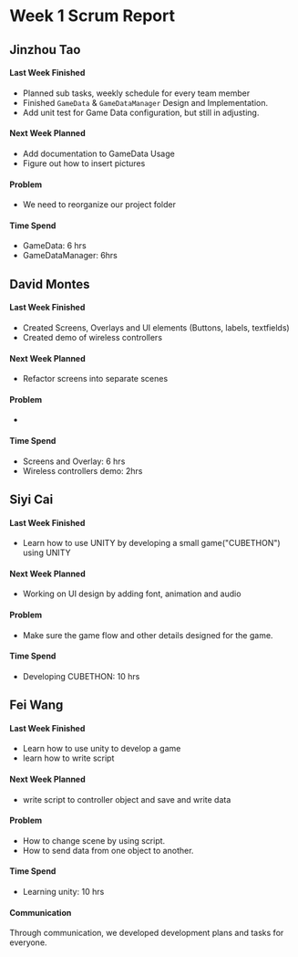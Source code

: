 # Week 1 Scrum Report 

## Jinzhou Tao

#### Last Week Finished 

- Planned sub tasks, weekly schedule for every team member
- Finished `GameData` & `GameDataManager` Design and Implementation.
- Add unit test for Game Data configuration, but still in adjusting.

#### Next Week Planned

- Add documentation to GameData Usage
- Figure out how to insert pictures

#### Problem

- We need to reorganize our project folder

#### Time Spend

- GameData: 6 hrs
- GameDataManager: 6hrs

## David Montes

#### Last Week Finished 

- Created Screens, Overlays and UI elements (Buttons, labels, textfields)
- Created demo of wireless controllers

#### Next Week Planned

- Refactor screens into separate scenes

#### Problem

- 

#### Time Spend

- Screens and Overlay: 6 hrs
- Wireless controllers demo: 2hrs

## Siyi Cai

#### Last Week Finished 

- Learn how to use UNITY by developing a small game("CUBETHON") using UNITY


#### Next Week Planned

- Working on UI design by adding font, animation and audio

#### Problem

-  Make sure the game flow and other details designed for the game.

#### Time Spend

- Developing CUBETHON: 10 hrs

## Fei Wang

#### Last Week Finished 

- Learn how to use unity to develop a game
- learn how to write script

#### Next Week Planned

- write script to controller object and save and write data

#### Problem

-  How to change scene by using script.
-  How to send data from one object to another.

#### Time Spend

- Learning unity: 10 hrs

#### Communication
 Through communication, we developed development plans and tasks for everyone.



